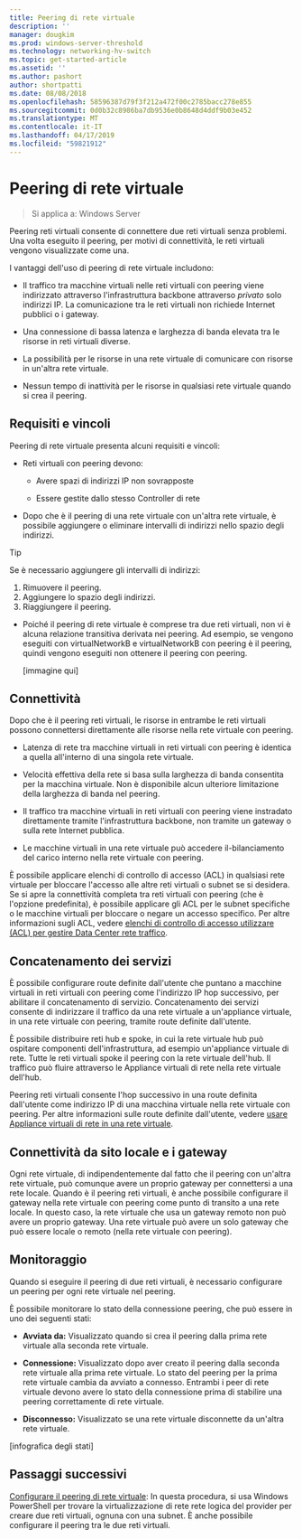 ```yaml
---
title: Peering di rete virtuale
description: ''
manager: dougkim
ms.prod: windows-server-threshold
ms.technology: networking-hv-switch
ms.topic: get-started-article
ms.assetid: ''
ms.author: pashort
author: shortpatti
ms.date: 08/08/2018
ms.openlocfilehash: 58596387d79f3f212a472f00c2785bacc278e855
ms.sourcegitcommit: 0d0b32c8986ba7db9536e0b8648d4ddf9b03e452
ms.translationtype: MT
ms.contentlocale: it-IT
ms.lasthandoff: 04/17/2019
ms.locfileid: "59821912"
---
```

# <a name="virtual-network-peering"></a>Peering di rete virtuale

>Si applica a: Windows Server

Peering reti virtuali consente di connettere due reti virtuali senza problemi. Una volta eseguito il peering, per motivi di connettività, le reti virtuali vengono visualizzate come una. 

I vantaggi dell'uso di peering di rete virtuale includono:

-   Il traffico tra macchine virtuali nelle reti virtuali con peering viene indirizzato attraverso l'infrastruttura backbone attraverso *privato* solo indirizzi IP. La comunicazione tra le reti virtuali non richiede Internet pubblici o i gateway.

-   Una connessione di bassa latenza e larghezza di banda elevata tra le risorse in reti virtuali diverse.

-   La possibilità per le risorse in una rete virtuale di comunicare con risorse in un'altra rete virtuale.

-   Nessun tempo di inattività per le risorse in qualsiasi rete virtuale quando si crea il peering.

## <a name="requirements-and-constraints"></a>Requisiti e vincoli

Peering di rete virtuale presenta alcuni requisiti e vincoli:

-   Reti virtuali con peering devono:

    -   Avere spazi di indirizzi IP non sovrapposte

    -   Essere gestite dallo stesso Controller di rete

-   Dopo che è il peering di una rete virtuale con un'altra rete virtuale, è possibile aggiungere o eliminare intervalli di indirizzi nello spazio degli indirizzi.

   >[!TIP]
   >Se è necessario aggiungere gli intervalli di indirizzi:<ol><li>Rimuovere il peering.</li><li>Aggiungere lo spazio degli indirizzi.</li><li>Riaggiungere il peering.</li></ol>

-   Poiché il peering di rete virtuale è comprese tra due reti virtuali, non vi è alcuna relazione transitiva derivata nei peering. Ad esempio, se vengono eseguiti con virtualNetworkB e virtualNetworkB con peering è il peering, quindi vengono eseguiti non ottenere il peering con peering.

    [immagine qui]

## <a name="connectivity"></a>Connettività

Dopo che è il peering reti virtuali, le risorse in entrambe le reti virtuali possono connettersi direttamente alle risorse nella rete virtuale con peering.

-   Latenza di rete tra macchine virtuali in reti virtuali con peering è identica a quella all'interno di una singola rete virtuale.

-   Velocità effettiva della rete si basa sulla larghezza di banda consentita per la macchina virtuale. Non è disponibile alcun ulteriore limitazione della larghezza di banda nel peering.

-   Il traffico tra macchine virtuali in reti virtuali con peering viene instradato direttamente tramite l'infrastruttura backbone, non tramite un gateway o sulla rete Internet pubblica.

-   Le macchine virtuali in una rete virtuale può accedere il-bilanciamento del carico interno nella rete virtuale con peering.

È possibile applicare elenchi di controllo di accesso (ACL) in qualsiasi rete virtuale per bloccare l'accesso alle altre reti virtuali o subnet se si desidera. Se si apre la connettività completa tra reti virtuali con peering (che è l'opzione predefinita), è possibile applicare gli ACL per le subnet specifiche o le macchine virtuali per bloccare o negare un accesso specifico. Per altre informazioni sugli ACL, vedere [elenchi di controllo di accesso utilizzare (ACL) per gestire Data Center rete traffico](https://docs.microsoft.com/windows-server/networking/sdn/manage/use-acls-for-traffic-flow).

## <a name="service-chaining"></a>Concatenamento dei servizi

È possibile configurare route definite dall'utente che puntano a macchine virtuali in reti virtuali con peering come l'indirizzo IP hop successivo, per abilitare il concatenamento di servizio. Concatenamento dei servizi consente di indirizzare il traffico da una rete virtuale a un'appliance virtuale, in una rete virtuale con peering, tramite route definite dall'utente.

È possibile distribuire reti hub e spoke, in cui la rete virtuale hub può ospitare componenti dell'infrastruttura, ad esempio un'appliance virtuale di rete. Tutte le reti virtuali spoke il peering con la rete virtuale dell'hub. Il traffico può fluire attraverso le Appliance virtuali di rete nella rete virtuale dell'hub.

Peering reti virtuali consente l'hop successivo in una route definita dall'utente come indirizzo IP di una macchina virtuale nella rete virtuale con peering. Per altre informazioni sulle route definite dall'utente, vedere [usare Appliance virtuali di rete in una rete virtuale](https://docs.microsoft.com/windows-server/networking/sdn/manage/use-network-virtual-appliances-on-a-vn).

## <a name="gateways-and-on-premises-connectivity"></a>Connettività da sito locale e i gateway

Ogni rete virtuale, di indipendentemente dal fatto che il peering con un'altra rete virtuale, può comunque avere un proprio gateway per connettersi a una rete locale. Quando è il peering reti virtuali, è anche possibile configurare il gateway nella rete virtuale con peering come punto di transito a una rete locale. In questo caso, la rete virtuale che usa un gateway remoto non può avere un proprio gateway. Una rete virtuale può avere un solo gateway che può essere locale o remoto (nella rete virtuale con peering).

## <a name="monitor"></a>Monitoraggio

Quando si eseguire il peering di due reti virtuali, è necessario configurare un peering per ogni rete virtuale nel peering.

È possibile monitorare lo stato della connessione peering, che può essere in uno dei seguenti stati:

-   **Avviata da:** Visualizzato quando si crea il peering dalla prima rete virtuale alla seconda rete virtuale.

-   **Connessione:** Visualizzato dopo aver creato il peering dalla seconda rete virtuale alla prima rete virtuale. Lo stato del peering per la prima rete virtuale cambia da avviato a connesso. Entrambi i peer di rete virtuale devono avere lo stato della connessione prima di stabilire una peering correttamente di rete virtuale.

-   **Disconnesso:** Visualizzato se una rete virtuale disconnette da un'altra rete virtuale.

[infografica degli stati]

## <a name="next-steps"></a>Passaggi successivi
[Configurare il peering di rete virtuale](sdn-configure-vnet-peering.md): In questa procedura, si usa Windows PowerShell per trovare la virtualizzazione di rete rete logica del provider per creare due reti virtuali, ognuna con una subnet. È anche possibile configurare il peering tra le due reti virtuali.

